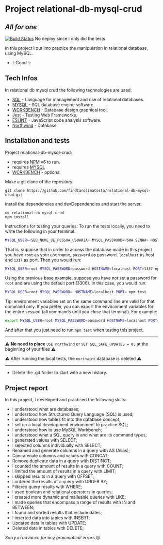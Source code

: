 # Project relational-db-mysql-crud
## _All for one_

[![Build Status](https://travis-ci.org/joemccann/dillinger.svg?branch=master)](https://github.com/findCarolinaCosta/relational-db-mysql-crud) No deploy since I only did the tests

In this project I put into practice the manipulation in relational database, using MySQL.

- ✨Good ✨
## Tech Infos

In relational db mysql crud the following technologies are used:

- [SQL](https://en.wikipedia.org/wiki/SQL) - Language for management and use of relational databases. 
- [MYSQL](https://www.mysql.com/) - SQL database engine software.
- [WORKBENCH](https://www.mysql.com/products/workbench/) - Database design graphical tool.
- [Jest](https://jestjs.io/es-ES/docs/testing-frameworks) - Testing Web Frameworks.
- [ESLINT](https://github.com/betrybe/eslint-config-trybe) - JavaScript code analysis software.
- [Northwind](https://github.com/Microsoft/sql-server-samples/tree/master/samples/databases/northwind-pubs) - Database

## Installation and tests

Project relational-db-mysql-crud:
- requires [NPM](https://www.npmjs.com/) v6 to run.
- requires [MYSQL](https://dev.mysql.com/doc/mysql-getting-started/en/)
- [WORKBENCH](https://dev.mysql.com/downloads/installer/) - optional

Make a git clone of the repository.
```
git clone https://github.com/findCarolinaCosta/relational-db-mysql-crud.git
```

Install the dependencies and devDependencies and start the server.

```
cd relational-db-mysql-crud
npm install
```

Instructions for testing your queries:
To run the tests locally, you need to write the following in your terminal:
```sh
MYSQL_USER=<SEU_NOME_DE_PESSOA_USUARIA> MYSQL_PASSWORD=<SUA SENHA> HOSTNAME=<NOME_DO_HOST> PORT=<PORTA> npm test
```

That is, suppose that in order to access the database made in this project you have `root` as your username, `password` as password, `localhost` as host and `1337` as port. Then you would run:
```sh
MYSQL_USER=root MYSQL_PASSWORD=password HOSTNAME=localhost PORT=1337 npm test
```

Using the previous base example, suppose you have not set a password for `root` and are using the default port (3306). In this case, you would run:
```sh
MYSQL_USER=root MYSQL_PASSWORD= HOSTNAME=localhost PORT= npm test
  ```

Tip: environment variables set on the same command line are valid for that command only. If you prefer, you can export the environment variables for the entire _session_ (all commands until you close that terminal). For example:

```sh
export MYSQL_USER=root MYSQL_PASSWORD=password HOSTNAME=localhost PORT=1337
```

And after that you just need to run `npm test` when testing this project.

---

⚠️ **No need to place** `USE northwind` or `SET SQL_SAFE_UPDATES = 0;` at the beginning of your files ⚠️

⚠️ After running the local tests, the `northwind` database is deleted ⚠️

---

- Delete the .git folder to start with a new history.

## Project report
In this project, I developed and practiced the following skills:

- I understood what are databases;
- I understood how Structured Query Language (SQL) is used;
- I understood how tables fit into the database concept;
- I set up a local development environment to practice SQL;
- I understood how to use MySQL Workbench;
- I understood what a SQL query is and what are its command types;
- I generated values with SELECT;
- I selected columns individually with SELECT;
- Renamed and generate columns in a query with AS (Alias);
- Concatenate columns and values with CONCAT;
- Remove duplicate data in a query with DISTINCT;
- I counted the amount of results in a query with COUNT;
- I limited the amount of results in a query with LIMIT;
- I skipped results in a query with OFFSET;
- I ordered the results of a query with ORDER BY;
- Filtered query results with WHERE;
- I used boolean and relational operators in queries;
- I created more dynamic and malleable queries with LIKE;
- I made queries that encompass a range of results with IN and BETWEEN;
- I found and sorted results that include dates;
- I inserted data into tables with INSERT;
- Updated data in tables with UPDATE;
- Deleted data in tables with DELETE;

_Sorry in advance for any grammatical errors_ 😄
